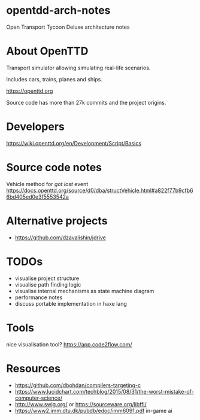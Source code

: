 # opentdd-arch-notes

Open Transport Tycoon Deluxe architecture notes

# About OpenTTD

Transport simulator allowing simulating real-life scenarios.

Includes cars, trains, planes and ships.

https://openttd.org

Source code has more than 27k commits and the project origins.

# Developers

https://wiki.openttd.org/en/Development/Script/Basics

# Source code notes

Vehicle method for _got lost_ event  
https://docs.openttd.org/source/d0/dba/structVehicle.html#a822f77b9cfb66bd405ed0e3f5553542a

# Alternative projects

* https://github.com/dzavalishin/jdrive

# TODOs

  * visualise project structure
  * visualise path finding logic
  * visualise internal mechanisms as state machine diagram
  * performance notes
  * discuss portable implementation in haxe lang

# Tools

nice visualisation tool? https://app.code2flow.com/

# Resources

  * https://github.com/dbohdan/compilers-targeting-c
  * https://www.lucidchart.com/techblog/2015/08/31/the-worst-mistake-of-computer-science/
  * http://www.swig.org/ or https://sourceware.org/libffi/
  * https://www2.imm.dtu.dk/pubdb/edoc/imm6091.pdf in-game ai
